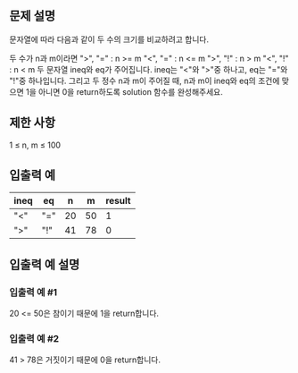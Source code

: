 ## 문제 설명
문자열에 따라 다음과 같이 두 수의 크기를 비교하려고 합니다.

두 수가 n과 m이라면
">", "=" : n >= m
"<", "=" : n <= m
">", "!" : n > m
"<", "!" : n < m
두 문자열 ineq와 eq가 주어집니다. ineq는 "<"와 ">"중 하나고, eq는 "="와 "!"중 하나입니다. 그리고 두 정수 n과 m이 주어질 때, n과 m이 ineq와 eq의 조건에 맞으면 1을 아니면 0을 return하도록 solution 함수를 완성해주세요.

## 제한 사항
1 ≤ n, m ≤ 100

## 입출력 예
| ineq | eq | n | m | result |
| --- | --- | --- | --- | --- |
| "<" | "=" | 20 | 50 | 1 | 
| ">" | "!" | 41 | 78 | 0 |

## 입출력 예 설명
### 입출력 예 #1
20 <= 50은 참이기 때문에 1을 return합니다.

### 입출력 예 #2
41 > 78은 거짓이기 때문에 0을 return합니다.
